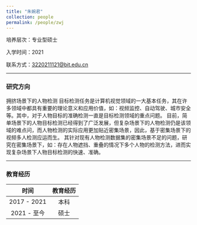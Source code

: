 ```yaml
---
title: "朱婉君"
collection: people
permalink: /people/zwj
---
```

培养层次：专业型硕士

入学时间：2021

联系方式：3220211121@bit.edu.cn

---

### 研究方向

拥挤场景下的人物检测
目标检测任务是计算机视觉领域的一大基本任务，其在许多领域中都具有重要的理论意义和应用价值，如：视频监控、自动驾驶、城市安全等。其中，对于人物目标的准确检测一直是目标检测领域的重点问题。
目前，简单场景下的人物目标检测已经得到了广泛发展，但复杂场景下的人物检测仍是该领域的难点问，而人物检测的实际应用更加贴近密集场景，因此，基于密集场景下的视频多人检测应运而生。
其针对现有人物检测数据集的密集场景不足的问题，研究在密集场景下，如：存在人物遮挡、重叠的情况下多个人物的检测方法，进而实现复杂场景下人物目标检测的快速、准确。

---

### 教育经历

| 时间 | 教育经历 |
| :-: | :-: |
| 2017 - 2021 | 本科 |
| 2021 - 至今 | 硕士 |

